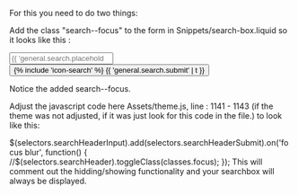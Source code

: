 For this you need to do two things:

Add the class "search--focus" to the form in Snippets/search-box.liquid so it looks like this : 

<form action="/search" method="get" class="search-header search search--focus" role="search">
  <input class="search-header__input search__input"
    type="search"
    name="q"
    placeholder="{{ 'general.search.placeholder' | t }}"
    aria-label="{{ 'general.search.placeholder' | t }}">
  <button class="search-header__submit search__submit  btn--link" type="submit">
    {% include 'icon-search' %}
    <span class="icon__fallback-text">{{ 'general.search.submit' | t }}</span>
  </button>
</form>

Notice the added search--focus.

Adjust the javascript code here Assets/theme.js, line : 1141 - 1143 (if the theme was not adjusted, if it was just look for this code in the file.) to look like this: 

 $(selectors.searchHeaderInput).add(selectors.searchHeaderSubmit).on('focus blur', function() {
      //$(selectors.searchHeader).toggleClass(classes.focus);
    });
This will comment out the hidding/showing functionality and your searchbox will always be displayed. 
